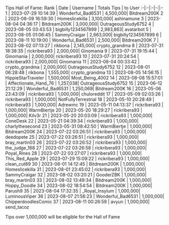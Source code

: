 Tips Hall of Fame:
Rank | Date | Username | Totals Tips | to User
:-|:-|:-|-:|:-
1 | 2023-07-29 10:14:39 | Wonderful_Bad6531 | 4,500,000| Bitdream200K
2 | 2023-08-09 16:59:30 | Homeslicekilla | 3,100,000| ashinamune
3 | 2023-08-04 04:36:17 | Bitdream200K | 3,000,000| OutrageousStudy6752
4 | 2023-08-05 03:43:53 | bigbilly1234567899 | 2,983,863| avatarbot
5 | 2023-08-05 01:06:45 | SammyCraigar | 2,663,000| bigbilly1234567899
6 | 2023-08-11 10:19:00 | Wonderful_Bad6531 | 2,500,000| Bitdream200K
7 | 2023-08-02 07:13:27 | rikbona | 2,145,000| crypto_grandma
8 | 2023-07-31 18:38:35 | rickribera93 | 2,000,000| Ginomania
9 | 2023-07-31 19:15:44 | Ginomania | 2,000,000| rickribera93
10 | 2023-07-31 20:24:54 | rickribera93 | 2,000,000| Ginomania
11 | 2023-08-04 00:33:42 | crypto_grandma | 2,000,000| OutrageousStudy6752
12 | 2023-08-01 06:28:48 | rikbona | 1,555,000| crypto_grandma
13 | 2023-08-05 14:56:15 | HippieStarTraveler | 1,500,000| Most_Being_4002
14 | 2023-08-08 15:57:01 | Affectionate_Hand_76 | 1,257,038| OutrageousStudy6752
15 | 2023-06-12 21:12:29 | Wonderful_Bad6531 | 1,250,069| Bitdream200K
16 | 2023-05-06 23:43:09 | rickribera93 | 1,000,000| chuloreddit
17 | 2023-05-09 02:03:26 | rickribera93 | 1,000,000| NotFullyTerrestrial
18 | 2023-05-10 20:28:49 | rickribera93 | 1,000,000| Adrewmc
19 | 2023-05-11 04:13:37 | rickribera93 | 1,000,000| WarmBiertje
20 | 2023-05-20 18:29:27 | rickribera93 | 1,000,000| Kilv3r
21 | 2023-05-20 20:03:09 | rickribera93 | 1,000,000| ConeDesk
22 | 2023-05-21 04:39:34 | rickribera93 | 1,000,000| charlythesecond
23 | 2023-05-31 08:42:50 | WarmBiertje | 1,000,000| Bitdream200K
24 | 2023-07-22 03:26:51 | rickribera93 | 1,000,000| deedopete
25 | 2023-07-22 03:26:51 | rickribera93 | 1,000,000| bray_martin03
26 | 2023-07-22 03:26:52 | rickribera93 | 1,000,000| the_judge_168
27 | 2023-07-22 03:26:58 | rickribera93 | 1,000,000| Poyal_Rines
28 | 2023-07-22 03:27:07 | rickribera93 | 1,000,000| This_Red_Apple
29 | 2023-07-29 15:09:22 | rickribera93 | 1,000,000| clean_cut89
30 | 2023-08-01 14:12:45 | Bitdream200K | 1,000,000| Homeslicekilla
31 | 2023-08-01 23:45:02 | rickribera93 | 1,000,000| SammyCraigar
32 | 2023-08-02 03:20:21 | GooderZBK | 1,000,000| bray_martin03
33 | 2023-08-02 13:49:34 | Bitdream200K | 1,000,000| Hoppy_Doodle
34 | 2023-08-02 18:54:54 | Bitdream200K | 1,000,000| Parush9
35 | 2023-08-04 17:32:35 | _Royal_Insylum | 1,000,000| LuminousViper
36 | 2023-08-07 21:56:23 | Wonderful_Bad6531 | 1,000,000| ChipperdoodlesComic
37 | 2023-08-11 00:26:59 | avyun | 1,000,000| send_tacoz

Tips over 1,000,000 will be eligible for the Hall of Fame
